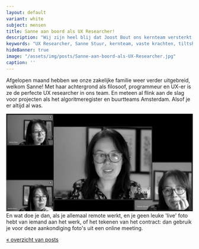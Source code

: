 ```yaml
---
layout: default
variant: white
subject: mensen
title: Sanne aan boord als UX Researcher!
description: "Wij zijn heel blij dat Joost Bout ons kernteam versterkt als coördinator!"
keywords: "UX Researcher, Sanne Stuur, kernteam, vaste krachten, tiltshift, vacature"
hideBanner: true
image: "/assets/img/posts/Sanne-aan-boord-als-UX-Researcher.jpg"
caption: ''
---
```

Afgelopen maand hebben we onze zakelijke familie weer verder uitgebreid, welkom Sanne! Met haar achtergrond als filosoof, programmeur en UX-er is ze de perfecte UX researcher in ons team. En meteen al flink aan de slag voor projecten als het algoritmeregister en buurtteams Amsterdam. Alsof je er altijd al was. 

<div class="article-image">
    <img src="/assets/img/posts/Sanne-aan-boord-als-UX-Researcher.jpg">
</div>
En wat doe je dan, als je allemaal remote werkt, en je geen leuke 'live' foto hebt van iemand aan het werk, of het tekenen van het contract: dan gebruik je voor deze aankondiging foto's uit een online meeting.

[« overzicht van posts](/posts/)
